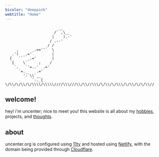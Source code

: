 ```yaml
---
bicolor: "deeppink"
webtitle: "Home"
---
```

```
                        __
                      /` ,\__
                     |    ).-'
                    / .--'
                   / /
     ,      _.==''`  \
   .'(  _.='         |
  {   ``  _.='       |
   {    \`     ;    /
    `.   `'=..'  .='
      `=._    .='
        '-`\\`__
            `-._{
\/\\/\/\\/\/\\\\/\\\\\////\\\///\\/\\//\\\/\/\\/\/\\\/\/\\/\/\/\\//
```
## welcome!

hey! i'm uncenter; nice to meet you!
this website is all about my [hobbies](/hobbies), projects, and [thoughts](/blog). 





## about
uncenter.org is configured using [11ty](https://www.11ty.dev/) and hosted using [Netlify](https://www.netlify.com/), with the domain being provided through [Cloudflare](https://www.cloudflare.com/).




